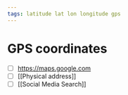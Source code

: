 ```yaml
---
tags: latitude lat lon longitude gps 
---
```


# GPS coordinates
- [ ] https://maps.google.com
- [ ] [[Physical address]]
- [ ] [[Social Media Search]]
